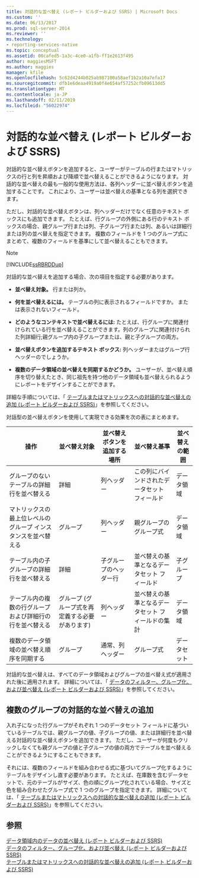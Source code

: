 ```yaml
---
title: 対話的な並べ替え (レポート ビルダーおよび SSRS) | Microsoft Docs
ms.custom: ''
ms.date: 06/13/2017
ms.prod: sql-server-2014
ms.reviewer: ''
ms.technology:
- reporting-services-native
ms.topic: conceptual
ms.assetid: 00cafed5-1a3c-4ce0-a1fb-ff1e2613f495
author: maggiesMSFT
ms.author: maggies
manager: kfile
ms.openlocfilehash: 5c62d4244b025ab987100a58aef1b2a10a7efa17
ms.sourcegitcommit: dfb1e6deaa4919a0f4e654af57252cfb09613dd5
ms.translationtype: MT
ms.contentlocale: ja-JP
ms.lasthandoff: 02/11/2019
ms.locfileid: "56022974"
---
```

# <a name="interactive-sort-report-builder-and-ssrs"></a>対話的な並べ替え (レポート ビルダーおよび SSRS)
  対話的な並べ替えボタンを追加すると、ユーザーがテーブルの行またはマトリックスの行と列を昇順および降順で並べ替えることができるようになります。 対話的な並べ替えの最も一般的な使用方法は、各列ヘッダーに並べ替えボタンを追加することです。 これにより、ユーザーは並べ替えの基準となる列を選択できます。  
  
 ただし、対話的な並べ替えボタンは、列ヘッダーだけでなく任意のテキスト ボックスにも追加できます。 たとえば、行グループの外側にある行のテキスト ボックスの場合、親グループ行または列、子グループ行または列、あるいは詳細行または列の並べ替えを指定できます。 複数のフィールドを 1 つのグループ式にまとめて、複数のフィールドを基準にして並べ替えることもできます。  
  
> [!NOTE]  
>  [!INCLUDE[ssRBRDDup](../../includes/ssrbrddup-md.md)]  
  
 対話的な並べ替えを追加する場合、次の項目を指定する必要があります。  
  
-   **並べ替え対象。** 行または列か。  
  
-   **何を並べ替えるには。** テーブルの列に表示されるフィールドですか。 または表示されないフィールド。  
  
-   **どのようなコンテキストで並べ替えるには:** たとえば、行グループに関連付けられている行を並べ替えることができます。列のグループに関連付けられた列詳細行;親グループ内の子グループまたは、親と子グループの両方。  
  
-   **並べ替えボタンを追加するテキスト ボックス:** 列ヘッダーまたはグループ行ヘッダーのでしょうか。  
  
-   **複数のデータ領域の並べ替えを同期するかどうか。** ユーザーが、並べ替え順序を切り替えたとき、同じ祖先を持つ他のデータ領域も並べ替えられるようにレポートをデザインすることができます。  
  
 詳細な手順については、「 [テーブルまたはマトリックスへの対話的な並べ替えの追加 (レポート ビルダーおよび SSRS)](add-interactive-sort-to-a-table-or-matrix-report-builder-and-ssrs.md)」を参照してください。  
  
 対話型の並べ替えボタンを使用して実現できる効果を次の表にまとめます。  
  
|操作|並べ替え対象|並べ替えボタンを追加する場所|並べ替え基準|並べ替えの範囲|  
|------------|------------------|----------------------------------|---------------------|----------------|  
|グループのないテーブルの詳細行を並べ替える|詳細|列ヘッダー|この列にバインドされたデータセット フィールド|データ領域|  
|マトリックスの最上位レベルのグループ インスタンスを並べ替える|グループ|列ヘッダー|親グループのグループ式|データ領域|  
|テーブル内の子グループの詳細行を並べ替える|詳細|子グループのヘッダー行|並べ替えの基準となるデータセット フィールド|子グループ|  
|テーブル内の複数の行グループおよび詳細行の行を並べ替える|グループ (グループ式を再定義する必要があります)|列ヘッダー|並べ替えの基準となるデータセット フィールドの集計|データ領域|  
|複数のデータ領域の並べ替え順序を同期する|グループ|通常、列ヘッダー|グループ式|データセット|  
  
 対話的な並べ替えは、すべてのデータ領域およびグループの並べ替え式が適用された後に適用されます。 詳細については、「 [データのフィルター、グループ化、および並べ替え (レポート ビルダーおよび SSRS)](filter-group-and-sort-data-report-builder-and-ssrs.md)」を参照してください。  
  
## <a name="adding-interactive-sort-for-multiple-groups"></a>複数のグループの対話的な並べ替えの追加  
 入れ子になった行グループがそれぞれ 1 つのデータセット フィールドに基づいているテーブルでは、親グループの値、子グループの値、または詳細行を並べ替える対話的な並べ替えボタンを追加できます。 ただし、ユーザーが何度もクリックしなくても親グループの値と子グループの値の両方でテーブルを並べ替えることができるようにすることもできます。  
  
 それには、複数のフィールドを組み合わせる式に基づいてグループ化するようにテーブルをデザインし直す必要があります。 たとえば、在庫数を含むデータセットで、元のテーブルがサイズ、色の順にグループ化されている場合、サイズと色を組み合わせたグループ式で 1 つのグループを指定できます。 詳細については、「 [テーブルまたはマトリックスへの対話的な並べ替えの追加 (レポート ビルダーおよび SSRS)](add-interactive-sort-to-a-table-or-matrix-report-builder-and-ssrs.md)」を参照してください。  
  
## <a name="see-also"></a>参照  
 [データ領域内のデータの並べ替え (レポート ビルダーおよび SSRS)](sort-data-in-a-data-region-report-builder-and-ssrs.md)   
 [データのフィルター、グループ化、および並べ替え &#40;レポート ビルダーおよび SSRS&#41;](filter-group-and-sort-data-report-builder-and-ssrs.md)   
 [テーブルまたはマトリックスへの対話的な並べ替えの追加 (レポート ビルダーおよび SSRS)](add-interactive-sort-to-a-table-or-matrix-report-builder-and-ssrs.md)  
  
  
